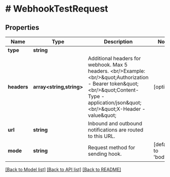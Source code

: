 # # WebhookTestRequest

## Properties

Name | Type | Description | Notes
------------ | ------------- | ------------- | -------------
**type** | **string** |  |
**headers** | **array<string,string>** | Additional headers for webhook. Max 5 headers. &lt;br/&gt;Example: &lt;br/&gt;\&quot;Authorization - Bearer token\&quot; &lt;br/&gt;\&quot;Content-Type - application/json\&quot; &lt;br/&gt;\&quot;X-Header - value\&quot; | [optional]
**url** | **string** | Inbound and outbound notifications are routed to this URL. |
**mode** | **string** | Request method for sending hook. | [default to 'body']

[[Back to Model list]](../../README.md#models) [[Back to API list]](../../README.md#endpoints) [[Back to README]](../../README.md)
